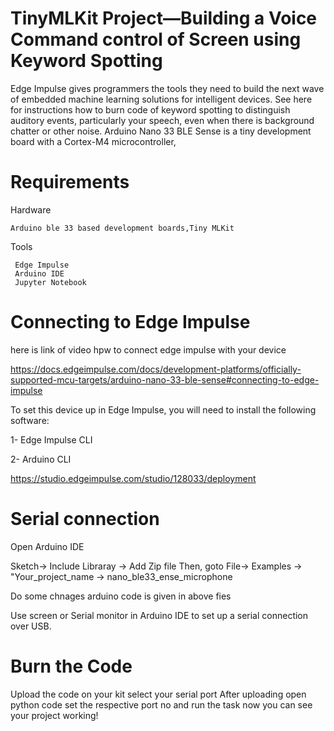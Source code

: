 # TinyMLKit Project—Building a Voice Command control of Screen using Keyword Spotting

Edge Impulse gives programmers the tools they need to build the next wave of embedded machine learning solutions for intelligent devices.
See here for instructions how to burn code of keyword spotting to distinguish auditory events, particularly your speech, even when there is background chatter or other noise.  Arduino Nano 33 BLE Sense is a tiny development board with a Cortex-M4 microcontroller,

# Requirements
Hardware

    Arduino ble 33 based development boards,Tiny MLKit 

Tools

     Edge Impulse
     Arduino IDE
     Jupyter Notebook

# Connecting to Edge Impulse

here is link of video hpw to connect edge impulse with your device

https://docs.edgeimpulse.com/docs/development-platforms/officially-supported-mcu-targets/arduino-nano-33-ble-sense#connecting-to-edge-impulse

To set this device up in Edge Impulse, you will need to install the following software:

1- Edge Impulse CLI

2- Arduino CLI


https://studio.edgeimpulse.com/studio/128033/deployment

# Serial connection

Open Arduino IDE

Sketch-> Include Libraray -> Add Zip file
Then, goto
File-> Examples -> "Your_project_name -> nano_ble33_ense_microphone

Do some chnages arduino code is given in above fies

Use screen or Serial monitor in Arduino IDE to set up a serial connection over USB.

# Burn the Code

Upload the code on your kit select your serial port
After uploading open python code set the respective port no and run the task now you can see your project working!





